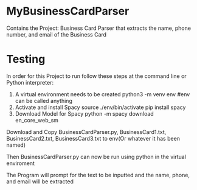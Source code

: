# MyBusinessCardParser
Contains the Project: Business Card Parser that extracts the name, phone number, and email of the Business Card

# Testing 
In order for this Project to run follow these steps at the command line or Python interpreter:
  1. A virtual environment needs to be created 
      python3 -m venv env   #env can be called anything 
  2. Activate and install Spacy
      source ./env/bin/activate
      pip install spacy
  3. Download Model for Spacy
      python -m spacy download en_core_web_sm
 
 
 Download and Copy BusinessCardParser.py, BusinessCard1.txt, BusinessCard2.txt, BusinessCard3.txt
 to env(Or whatever it has been named)
 
 Then BusinessCardParser.py can now be run using python in the virtual enviroment
 
 The Program will prompt for the text to be inputted and the name, phone, and email will be extracted
